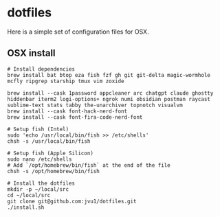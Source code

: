 dotfiles
========

Here is a simple set of configuration files for OSX.

OSX install
--------

    # Install dependencies
    brew install bat btop eza fish fzf gh git git-delta magic-wormhole mcfly ripgrep starship tmux vim zoxide

    brew install --cask 1password appcleaner arc chatgpt claude ghostty hiddenbar iterm2 logi-options+ ngrok numi obsidian postman raycast sublime-text stats tabby the-unarchiver topnotch visualvm
    brew install --cask font-hack-nerd-font
    brew install --cask font-fira-code-nerd-font

    # Setup fish (Intel)
    sudo 'echo /usr/local/bin/fish >> /etc/shells'
    chsh -s /usr/local/bin/fish

    # Setup fish (Apple Silicon)
    sudo nano /etc/shells
    # Add `/opt/homebrew/bin/fish` at the end of the file
    chsh -s /opt/homebrew/bin/fish
    
    # Install the dotfiles
    mkdir -p ~/local/src
    cd ~/local/src
    git clone git@github.com:jvu1/dotfiles.git
    ./install.sh
